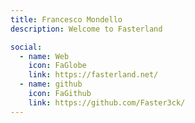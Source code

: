 ```yaml
---
title: Francesco Mondello
description: Welcome to Fasterland

social:
  - name: Web
    icon: FaGlobe
    link: https://fasterland.net/
  - name: github
    icon: FaGithub
    link: https://github.com/Faster3ck/
---
```

